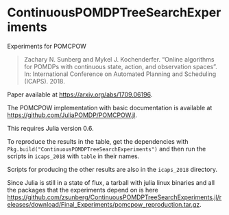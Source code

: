 # ContinuousPOMDPTreeSearchExperiments

Experiments for POMCPOW

> Zachary N. Sunberg and Mykel J. Kochenderfer. “Online algorithms for POMDPs with continuous state, action, and observation spaces”. In: International Conference on Automated Planning and Scheduling (ICAPS). 2018.

Paper available at https://arxiv.org/abs/1709.06196.

The POMCPOW implementation with basic documentation is available at https://github.com/JuliaPOMDP/POMCPOW.jl.

This requires Julia version 0.6.

To reproduce the results in the table, get the dependencies with `Pkg.build("ContinuousPOMDPTreeSearchExperiments")` and then run the scripts in `icaps_2018` with `table` in their names.

Scripts for producing the other results are also in the `icaps_2018` directory.

Since Julia is still in a state of flux, a tarball with julia linux binaries and all the packages that the experiments depend on is here https://github.com/zsunberg/ContinuousPOMDPTreeSearchExperiments.jl/releases/download/Final_Experiments/pomcpow_reproduction.tar.gz.
